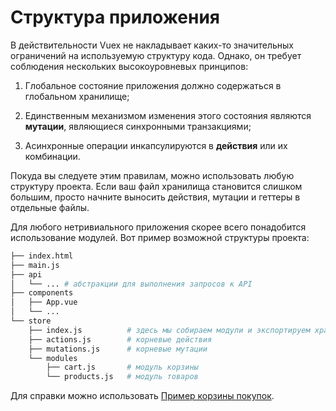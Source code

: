 # Структура приложения

В действительности Vuex не накладывает каких-то значительных ограничений на используемую структуру кода. Однако, он требует соблюдения нескольких высокоуровневых принципов:

1. Глобальное состояние приложения должно содержаться в глобальном хранилище;

2. Единственным механизмом изменения этого состояния являются **мутации**, являющиеся синхронными транзакциями;

3. Асинхронные операции инкапсулируются в **действия** или их комбинации.

Покуда вы следуете этим правилам, можно использовать любую структуру проекта. Если ваш файл хранилища становится слишком большим, просто начните выносить действия, мутации и геттеры в отдельные файлы.

Для любого нетривиального приложения скорее всего понадобится использование модулей. Вот пример возможной структуры проекта:

``` bash
├── index.html
├── main.js
├── api
│   └── ... # абстракции для выполнения запросов к API
├── components
│   ├── App.vue
│   └── ...
└── store
    ├── index.js          # здесь мы собираем модули и экспортируем хранилище
    ├── actions.js        # корневые действия
    ├── mutations.js      # корневые мутации
    └── modules
        ├── cart.js       # модуль корзины
        └── products.js   # модуль товаров
```

Для справки можно использовать [Пример корзины покупок](https://github.com/vuejs/vuex/tree/dev/examples/shopping-cart).
